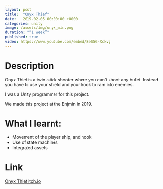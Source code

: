 ```yaml
---
layout: post
title:  "Onyx Thief"
date:   2019-02-05 00:00:00 +0000
categories: unity
image: /assets/img/onyx_min.png
duration: "“1 week”"
published: true
video: https://www.youtube.com/embed/8eS5G-Xckvg
---
```


# Description

Onyx Thief is a twin-stick shooter where you can't shoot any bullet. Instead you have to use your shield and your hook to ram into enemies.

I was a Unity programmer for this project.


We made this project at the Enjmin in 2019.

# What I learnt:
* Movement of the player ship, and hook
* Use of state machines
* Integrated assets

# Link

[Onyx Thief itch.io](https://batagogo.itch.io/onyx-thief)
